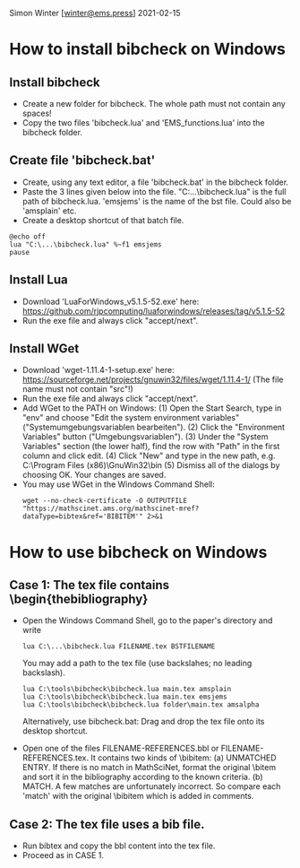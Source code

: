 Simon Winter [winter@ems.press] 
2021-02-15

# How to install bibcheck on Windows

## Install bibcheck
* Create a new folder for bibcheck. The whole path must not contain any spaces!
* Copy the two files 'bibcheck.lua' and 'EMS_functions.lua' into the bibcheck folder.

## Create file 'bibcheck.bat'
* Create, using any text editor, a file 'bibcheck.bat' in the bibcheck folder.
* Paste the 3 lines given below into the file. 
  "C:\...\bibcheck.lua" is the full path of bibcheck.lua.
  'emsjems' is the name of the bst file. Could also be 'amsplain' etc.
* Create a desktop shortcut of that batch file.
```
@echo off
lua "C:\...\bibcheck.lua" %~f1 emsjems
pause
```

## Install Lua
* Download 'LuaForWindows_v5.1.5-52.exe' here:
  https://github.com/rjpcomputing/luaforwindows/releases/tag/v5.1.5-52
* Run the exe file and always click "accept/next".

## Install WGet
* Download 'wget-1.11.4-1-setup.exe' here:
  https://sourceforge.net/projects/gnuwin32/files/wget/1.11.4-1/
  (The file name must not contain "src"!)
* Run the exe file and always click "accept/next".
* Add WGet to the PATH on Windows:
  (1) Open the Start Search, type in "env" and choose "Edit the system environment variables" ("Systemumgebungsvariablen bearbeiten").
  (2) Click the "Environment Variables" button ("Umgebungsvariablen").
  (3) Under the "System Variables" section (the lower half), find the row with "Path" in the first column and click edit.
  (4) Click "New" and type in the new path, e.g. C:\Program Files (x86)\GnuWin32\bin
   (5) Dismiss all of the dialogs by choosing OK. Your changes are saved.
* You may use WGet in the Windows Command Shell:
  ```
  wget --no-check-certificate -O OUTPUTFILE "https://mathscinet.ams.org/mathscinet-mref?dataType=bibtex&ref='BIBITEM'" 2>&1
  ```

# How to use bibcheck on Windows

## Case 1: The tex file contains \begin{thebibliography}
* Open the Windows Command Shell, go to the paper's directory and write
  ```
  lua C:\...\bibcheck.lua FILENAME.tex BSTFILENAME
  ```
  
  You may add a path to the tex file (use backslahes; no leading backslash).
  ```
  lua C:\tools\bibcheck\bibcheck.lua main.tex amsplain
  lua C:\tools\bibcheck\bibcheck.lua main.tex emsjems
  lua C:\tools\bibcheck\bibcheck.lua folder\main.tex amsalpha
  ```
    
  Alternatively, use bibcheck.bat: Drag and drop the tex file onto its desktop shortcut.
* Open one of the files FILENAME-REFERENCES.bbl or FILENAME-REFERENCES.tex. 
  It contains two kinds of \bibitem:
  (a) UNMATCHED ENTRY. 
      If there is no match in MathSciNet, format the original \bitem and 
      sort it in the bibliography according to the known criteria. 
  (b) MATCH.
      A few matches are unfortunately incorrect. So compare each 'match' with the original 
      \bibitem which is added in comments.
          
## Case 2: The tex file uses a bib file.
* Run bibtex and copy the bbl content into the tex file.
* Proceed as in CASE 1.